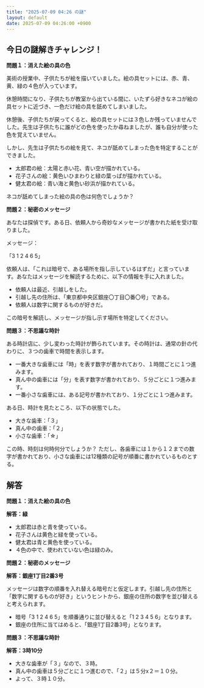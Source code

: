 ```yaml
---
title: "2025-07-09 04:26 の謎"
layout: default
date: 2025-07-09 04:26:00 +0900
---
```

## 今日の謎解きチャレンジ！

**問題１：消えた絵の具の色**

美術の授業中、子供たちが絵を描いていました。絵の具セットには、赤、青、黄、緑の４色が入っています。

休憩時間になり、子供たちが教室から出ている間に、いたずら好きなネコが絵の具セットに近づき、一色だけ絵の具を舐めてしまいました。

休憩後、子供たちが戻ってくると、絵の具セットには３色しか残っていませんでした。先生は子供たちに誰がどの色を使ったか尋ねましたが、誰も自分が使った色を覚えていません。

しかし、先生は子供たちの絵を見て、ネコが舐めてしまった色を特定することができました。

*   太郎君の絵：太陽と赤い花、青い空が描かれている。
*   花子さんの絵：黄色いひまわりと緑の葉っぱが描かれている。
*   健太君の絵：青い海と黄色い砂浜が描かれている。

ネコが舐めてしまった絵の具の色は何色でしょうか？

**問題２：秘密のメッセージ**

あなたは探偵です。ある日、依頼人から奇妙なメッセージが書かれた紙を受け取りました。

メッセージ：

「3 1 2 4 6 5」

依頼人は、「これは暗号で、ある場所を指し示しているはずだ」と言っています。あなたはメッセージを解読するために、以下の情報を手に入れました。

*   依頼人は最近、引越しをした。
*   引越し先の住所は、「東京都中央区銀座〇丁目〇番〇号」である。
*   依頼人は数字に関するものが好きだ。

この暗号を解読し、メッセージが指し示す場所を特定してください。

**問題３：不思議な時計**

ある時計店に、少し変わった時計が飾られています。その時計は、通常の針の代わりに、３つの歯車で時間を表示します。

*   一番大きな歯車には「時」を表す数字が書かれており、１時間ごとに１つ進みます。
*   真ん中の歯車には「分」を表す数字が書かれており、５分ごとに１つ進みます。
*   一番小さな歯車には、ある記号が書かれており、１分ごとに１つ進みます。

ある日、時計を見たところ、以下の状態でした。

*   大きな歯車：「３」
*   真ん中の歯車：「２」
*   小さな歯車：「☆」

この時、時刻は何時何分でしょうか？
ただし、各歯車には１から１２までの数字が書かれており、小さな歯車には12種類の記号が順番に書かれているものとする。

## 解答

**問題１：消えた絵の具の色**

**解答：緑**

*   太郎君は赤と青を使っている。
*   花子さんは黄色と緑を使っている。
*   健太君は青と黄色を使っている。
*   ４色の中で、使われていない色は緑のみ。

**問題２：秘密のメッセージ**

**解答：銀座1丁目2番3号**

メッセージは数字の順番を入れ替える暗号だと仮定します。引越し先の住所と「数字に関するものが好き」というヒントから、銀座の住所の数字を並び替えると考えられます。

*   暗号「3 1 2 4 6 5」を順番通りに並び替えると「1 2 3 4 5 6」となります。
*   銀座の住所に当てはめると、「銀座1丁目2番3号」となります。

**問題３：不思議な時計**

**解答：3時10分**

*   大きな歯車が「３」なので、３時。
*   真ん中の歯車は５分ごとに１つ進むので、「２」は５分x２＝１０分。
*   よって、３時１０分。
